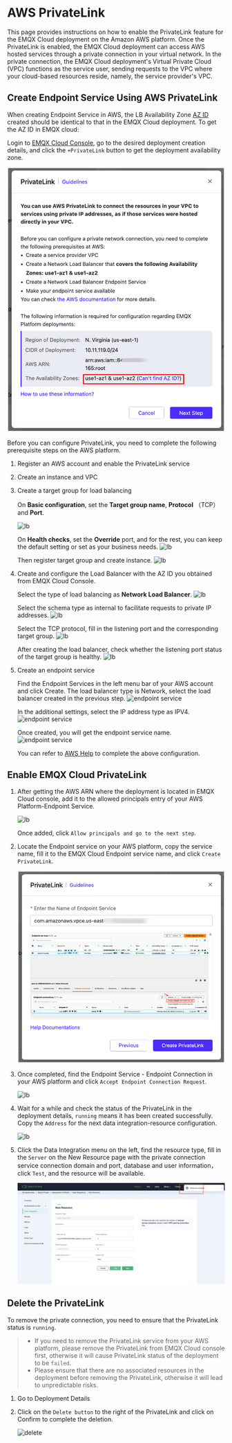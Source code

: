 # AWS PrivateLink

This page provides instructions on how to enable the PrivateLink feature for the EMQX Cloud deployment on the Amazon AWS platform. Once the PrivateLink is enabled, the EMQX Cloud deployment can access AWS hosted services through a private connection in your virtual network. In the private connection, the EMQX Cloud deployment's Virtual Private Cloud (VPC) functions as the service user, sending requests to the VPC where your cloud-based resources reside, namely, the service provider's VPC.

<LazyIframeVideo vendor="youtube" src="https://www.youtube.com/embed/vu_3KW4pq9A/?autoplay=1&null" />

## Create Endpoint Service Using AWS PrivateLink

When creating Endpoint Service in AWS, the LB Availability Zone [AZ ID](https://us-east-1.console.aws.amazon.com/ram/home?region=us-east-1#Home) created should be identical to that in the EMQX Cloud deployment. To get the AZ ID in EMQX cloud:

Login to [EMQX Cloud Console](<https://cloud.emqx.com/console>), go to the desired deployment creation details, and click the `+PrivateLink` button to get the deployment availability zone.

![lb](./_assets/deployment_privatelink_details.png)

Before you can configure PrivateLink, you need to complete the following prerequisite steps on the AWS platform.

1. Register an AWS account and enable the PrivateLink service

2. Create an instance and VPC

3. Create a target group for load balancing

   On **Basic configuration**, set the **Target group name**, **Protocol** （TCP） and **Port**.

   ![lb](./_assets/lb_target_group_1.png)

   On **Health checks**, set the **Override** port, and for the rest, you can keep the default setting or set as your business needs.
   ![lb](./_assets/lb_target_group_2.png)

   Then register target group and create instance.
   ![lb](./_assets/lb_target_group_3.png)

4. Create and configure the Load Balancer with the AZ ID you obtained from EMQX Cloud Console.

   Select the type of load balancing as **Network Load Balancer**.
   ![lb](./_assets/lb_type.png)

   Select the schema type as internal to facilitate requests to private IP addresses.
   ![lb](./_assets/lb_1.png)

   Select the TCP protocol, fill in the listening port and the corresponding target group.
   ![lb](./_assets/lb_2.png)

   After creating the load balancer, check whether the listening port status of the target group is healthy.
   ![lb](./_assets/lb_3.png)

5. Create an endpoint service

   Find the Endpoint Services in the left menu bar of your AWS account and click Create. The load balancer type is Network, select the load balancer created in the previous step.
   ![endpoint service](./_assets/endpoint_service_1.png)

   In the additional settings, select the IP address type as IPV4.
   ![endpoint service](./_assets/endpoint_service_2.png)

   Once created, you will get the endpoint service name.
   ![endpoint service](./_assets/endpoint_service_3.png)

   You can refer to [AWS Help](https://docs.aws.amazon.com/vpc/latest/privatelink/create-endpoint-service.html#create-endpoint-service-nlb) to complete the above configuration.

## Enable EMQX Cloud PrivateLink

1. After getting the AWS ARN where the deployment is located in EMQX Cloud console, add it to the allowed principals entry of your AWS Platform-Endpoint Service.

   ![lb](./_assets/endpoint_service_grant.png)

   Once added, click `Allow principals and go to the next step`.

2. Locate the Endpoint service on your AWS platform, copy the service name, fill it to the EMQX Cloud Endpoint service name, and click `Create PrivateLink`.

   ![lb](./_assets/p6.png)

3. Once completed, find the Endpoint Service - Endpoint Connection in your AWS platform and click `Accept Endpoint Connection Request`.

   ![lb](./_assets/accept_enpoint_service.png)

4. Wait for a while and check the status of the PrivateLink in the deployment details, `running` means it has been created successfully. Copy the `Address` for the next data integration-resource configuration.

   ![lb](./_assets/privatelink_status.png)

5. Click the Data Integration menu on the left, find the resource type, fill in the `Server` on the New Resource page with the private connection service connection domain and port, database and user information，click `Test`, and the resource will be available.

   ![lb](./_assets/privatelink_en_resource.png)

## Delete the PrivateLink

To remove the private connection, you need to ensure that the PrivateLink status is `running`.

> - If you need to remove the PrivateLink service from your AWS platform, please remove the PrivateLink from EMQX Cloud console first, otherwise it will cause PrivateLink status of the deployment to be `failed`.
> - Please ensure that there are no associated resources in the deployment before removing the PrivateLink, otherwise it will lead to unpredictable risks.

1. Go to Deployment Details

2. Click on the `Delete button` to the right of the PrivateLink and click on Confirm to complete the deletion.

   ![delete](./_assets/delete_privatelink.png)

